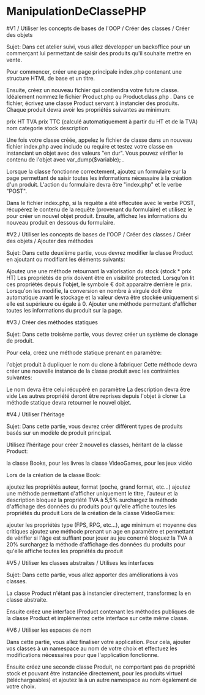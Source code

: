 # ManipulationDeClassePHP


#V1 / Utiliser les concepts de bases de l'OOP / Créer des classes / Créer des objets
 
Sujet:
Dans cet atelier suivi, vous allez développer un backoffice pour un commerçant lui permettant de saisir des produits qu'il souhaite mettre en vente.

Pour commencer, créer une page principale index.php contenant une structure HTML de base et un titre.

Ensuite, créez un nouveau fichier qui contiendra votre future classe. Idéalement nommez le fichier Product.php ou Product.class.php . Dans ce fichier, écrivez une classe Product servant à instancier des produits. Chaque produit devra avoir les propriétés suivantes au minimum:

prix HT
TVA
prix TTC (calculé automatiquement à partir du HT et de la TVA)
nom
categorie
stock
description
 
Une fois votre classe créée, appelez le fichier de classe dans un nouveau fichier index.php avec include ou require et testez votre classe en instanciant un objet avec des valeurs "en dur". Vous pouvez vérifier le contenu de l'objet avec var_dump($variable); .

Lorsque la classe fonctionne correctement, ajoutez un formulaire sur la page permettant de saisir toutes les informations nécessaire à la création d'un produit. L'action du formulaire devra être "index.php" et le verbe "POST".

Dans le fichier index.php, si la requête a été effecutée avec le verbe POST, récupérez le contenu de la requête (provenant du formulaire) et utilisez le pour créer un nouvel objet produit. Ensuite, affichez les informations du nouveau produit en dessous du formulaire.


#V2 / Utiliser les concepts de bases de l'OOP / Créer des classes / Créer des objets / Ajouter des méthodes

Sujet:
Dans cette deuxième partie, vous devrez modifier la classe Product en ajoutant ou modifiant les éléments suivants:

Ajoutez une une méthode retournant la valorisation du stock (stock * prix HT)
Les propriétés de prix doivent être en visibilité protected. Lorsqu'on lit ces propriétés depuis l'objet, le symbole € doit apparaitre derrière le prix. Lorsqu'on les modifie, la conversion en nombre à virgule doit être automatique avant le stockage et la valeur devra être stockée uniquement si elle est supérieure ou égale à 0.
Ajouter une méthode permettant d'afficher toutes les informations du produit sur la page.


#V3 / Créer des méthodes statiques

Sujet:
Dans cette troisème partie, vous devrez créer un système de clonage de produit.

Pour cela, créez une méthode statique prenant en paramètre:

l'objet produit à dupliquer
le nom du clone à fabriquer
Cette méthode devra créer une nouvelle instance de la classe produit avec les contraintes suivantes:

Le nom devra être celui récupéré en paramètre
La description devra être vide
Les autres propriété deront être reprises depuis l'objet à cloner
La méthode statique devra retourner le nouvel objet.


#V4 / Utiliser l'héritage

Sujet:
Dans cette partie, vous devrez créer différent types de produits basés sur un modèle de produit principal.

Utilisez l'héritage pour créer 2 nouvelles classes, héritant de la classe Product:

la classe Books, pour les livres
la classe VideoGames, pour les jeux vidéo

Lors de la création de la classe Book:

ajoutez les propriétés auteur, format (poche, grand format, etc...)
ajoutez une méthode permettant d'afficher uniquement le titre, l'auteur et la description
bloquez la propriété TVA à 5,5%
surchargez la méthode d'affichage des données du produits pour qu'elle affiche toutes les propriétés du produit
Lors de la création de la classe VideoGames:

ajouter les propriétés type (FPS, RPG, etc...), age minimum et moyenne des critiques
ajoutez une méthode prenant un age en paramètre et permettant de vérifier si l'âge est suffiant pour jouer au jeu conerné
bloquez la TVA à 20%
surchargez la méthode d'affichage des données du produits pour qu'elle affiche toutes les propriétés du produit


#V5 / Utiliser les classes abstraites / Utilises les interfaces

Sujet:
Dans cette partie, vous allez apporter des améliorations à vos classes.

La classe Product n'étant pas à instancier directement, transformez la en classe abstraite.

Ensuite créez une interface IProduct contenant les méthodes publiques de la classe Product et implémentez cette interface sur cette même classe.


#V6 / Utiliser les espaces de nom

Dans cette partie, vous allez finaliser votre application. Pour cela, ajouter vos classes à un namespace au nom de votre choix et effectuez les modifications nécessaires pour que l'application fonctionne. 

Ensuite créez une seconde classe Produit, ne comportant pas de propriété stock et pouvant être instanciée directement, pour les produits virtuel (téléchargeables) et ajoutez la à un autre namespace au nom également de votre choix.
